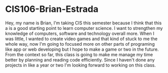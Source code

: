 # CIS106-Brian-Estrada
Hey, my name is Brian, I'm taking CIS this semester because I think that this a is a good starting point to learn computer science. I want to strengthen my knowledge of computers, software and technology overall more.  When I was little, I wanted to create video games and that kind of stuck to me the whole way, now I'm going to focused more on other parts of programing like app or web developing but I hope to make a game or two in the future. From the context so far, this class is going to make me manage my time better by planning and reading code efficiently. Since I haven't done any projects in like a year or two I'm looking forward to working on this class.
